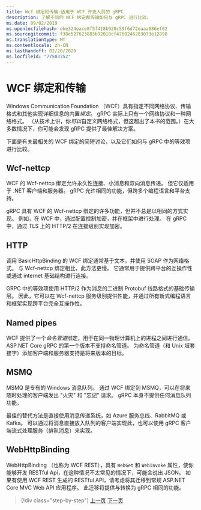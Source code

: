 ```yaml
---
title: Wcf 绑定和传输-适用于 WCF 开发人员的 gRPC
description: 了解不同的 WCF 绑定和传输如何与 gRPC 进行比较。
ms.date: 09/02/2019
ms.openlocfilehash: ebe324eace8f5f418b920c59f6d72eaaa686ef02
ms.sourcegitcommit: f38e527623883b92010cf4760246203073e12898
ms.translationtype: MT
ms.contentlocale: zh-CN
ms.lasthandoff: 02/20/2020
ms.locfileid: "77503352"
---
```

# <a name="wcf-bindings-and-transports"></a>WCF 绑定和传输

Windows Communication Foundation （WCF）具有指定不同网络协议、传输格式和其他实现详细信息的内置*绑定*。 gRPC 实际上只有一个网络协议和一种网络格式。 （从技术上讲，你*可以*自定义网络格式，但这超出了本书的范围。）在大多数情况下，你可能会发现 gRPC 提供了最佳解决方案。 

下面是有关最相关的 WCF 绑定的简短讨论，以及它们如何与 gRPC 中的等效项进行比较。

## <a name="nettcp"></a>Wcf-nettcp

WCF 的 Wcf-nettcp 绑定允许永久性连接、小消息和双向消息传递。 但它仅适用于 .NET 客户端和服务器。 gRPC 允许相同的功能，但跨多个编程语言和平台支持。 

gRPC 具有 WCF 的 Wcf-nettcp 绑定的许多功能，但并不总是以相同的方式实现。 例如，在 WCF 中，通过配置控制加密，并在框架中进行处理。 在 gRPC 中，通过 TLS 上的 HTTP/2 在连接级别实现加密。

## <a name="http"></a>HTTP

调用 BasicHttpBinding 的 WCF 绑定通常基于文本，并使用 SOAP 作为网络格式。 与 Wcf-nettcp 绑定相比，此方法更慢。 它通常用于提供跨平台的互操作性或通过 internet 基础结构进行连接。 

GRPC 中的等效项使用 HTTP/2 作为消息的二进制 Protobuf 线路格式的基础传输层。 因此，它可以在 Wcf-nettcp 服务级别提供性能，并通过所有新式编程语言和框架实现跨平台完全互操作性。

## <a name="named-pipes"></a>Named pipes

WCF 提供了一个*命名管道*绑定，用于在同一物理计算机上的进程之间进行通信。 ASP.NET Core gRPC 的第一个版本不支持命名管道。 为命名管道（和 Unix 域套接字）添加客户端和服务器支持是将来版本的目标。

## <a name="msmq"></a>MSMQ

MSMQ 是专有的 Windows 消息队列。 通过 WCF 绑定到 MSMQ，可以在将来随时处理的客户端发出 "火灾" 和 "忘记" 请求。 gRPC 本身不提供任何消息队列功能。 

最佳的替代方法是直接使用消息传递系统，如 Azure 服务总线、RabbitMQ 或 Kafka。 可以通过将消息直接放入队列的客户端实现此，也可以使用 gRPC 客户端流式处理服务（排队消息）来实现。

## <a name="webhttpbinding"></a>WebHttpBinding

WebHttpBinding （也称为 WCF REST），具有 `WebGet` 和 `WebInvoke` 属性，使你能够开发 RESTful Api，在这种情况不太常见的情况下，可能会说出 JSON。 如果有使用 WCF REST 生成的 RESTful API，请考虑将其迁移到常规 ASP.NET Core MVC Web API 应用程序。 此迁移将提供与转换为 gRPC 相同的功能。

>[!div class="step-by-step"]
>[上一页](wcf-endpoints-grpc-methods.md)
>[下一页](rpc-types.md)
